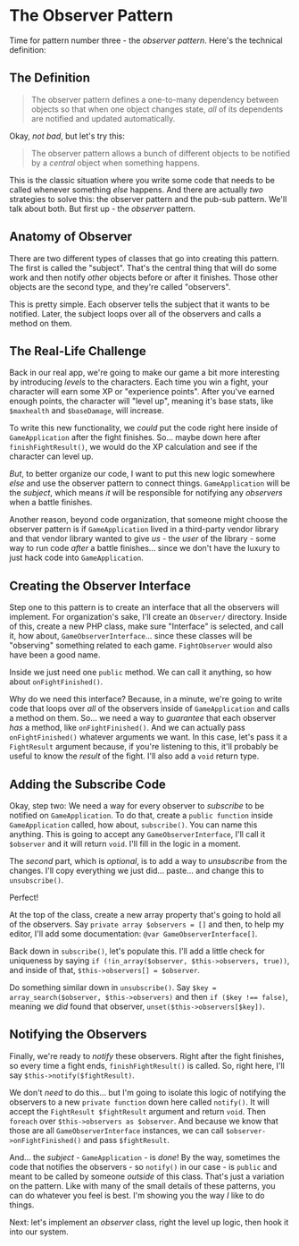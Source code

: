 # The Observer Pattern

Time for pattern number three - the *observer pattern*. Here's the technical
definition:

## The Definition

> The observer pattern defines a one-to-many dependency between objects so
> that when one object changes state, *all* of its dependents are notified
> and updated automatically.

Okay, *not bad*, but let's try this:

> The observer pattern allows a bunch of different objects to be notified by a
> *central* object when something happens.

This is the classic situation where you write some code that needs to be called
whenever something *else* happens. And there are actually *two* strategies to solve
this: the observer pattern and the pub-sub pattern. We'll talk about both. But first
up - the *observer* pattern.

## Anatomy of Observer

There are two different types of classes that go into creating this pattern. The
first is called the "subject". That's the central thing that will do some work and
then notify *other* objects before or after it finishes. Those other objects are
the second type, and they're called "observers".

This is pretty simple. Each observer tells the subject that it wants to be notified.
Later, the subject loops over all of the observers and calls a method on them.

## The Real-Life Challenge

Back in our real app, we're going to make our game a bit more interesting by
introducing *levels* to the characters. Each time you win a fight, your character
will earn some XP or "experience points". After you've earned enough points, the
character will "level up", meaning it's base stats, like `$maxhealth` and
`$baseDamage`, will increase.

To write this new functionality, we *could* put the code right here inside of
`GameApplication` after the fight finishes. So... maybe down here after
`finishFightResult()`, we would do the XP calculation and see if the character can
level up.

*But*, to better organize our code, I want to put this new logic somewhere *else*
and use the observer pattern to connect things. `GameApplication` will be the
*subject*, which means *it* will be responsible for notifying any *observers* when
a battle finishes.

Another reason, beyond code organization, that someone might choose the observer
pattern is if `GameApplication` lived in a third-party vendor library and that vendor
library wanted to give *us* - the *user* of the library - some way to run code
*after* a battle finishes... since we don't have the luxury to just hack code into
`GameApplication`.

## Creating the Observer Interface

Step one to this pattern is to create an interface that all the observers will
implement. For organization's sake, I'll create an `Observer/` directory. Inside of
this, create a new PHP class, make sure "Interface" is selected, and call it,
how about, `GameObserverInterface`... since these classes will be "observing"
something related to each game. `FightObserver` would also have been a good name.

Inside we just need one `public` method. We can call it anything, so how about
`onFightFinished()`.

Why do we need this interface? Because, in a minute, we're going to write code that
loops over *all* of the observers inside of `GameApplication` and calls a method
on them. So... we need a way to *guarantee* that each observer *has* a method, like
`onFightFinished()`. And we can actually pass `onFightFinished()` whatever
arguments we want. In this case, let's pass it a `FightResult` argument because,
if you're listening to this, it'll probably be useful to know the *result* of the
fight. I'll also add a `void` return type.

## Adding the Subscribe Code

Okay, step two: We need a way for every observer to *subscribe* to be notified on
`GameApplication`. To do that, create a `public function` inside `GameApplication`
called, how about, `subscribe()`. You can name this anything. This is going to accept
any `GameObserverInterface`, I'll call it `$observer` and it will return `void`.
I'll fill in the logic in a moment.

The *second* part, which is *optional*, is to add a way to *unsubscribe* from the
changes. I'll copy everything we just did... paste... and change this to
`unsubscribe()`.

Perfect!

At the top of the class, create a new array property that's going to hold all of
the observers. Say `private array $observers = []` and then, to help my editor,
I'll add some documentation: `@var GameObserverInterface[]`.

Back down in `subscribe()`, let's populate this. I'll add a little check for
uniqueness by saying `if (!in_array($observer, $this->observers, true))`, and inside
of that, `$this->observers[] = $observer`.

Do something similar down in `unsubscribe()`. Say
`$key = array_search($observer, $this->observers)` and then `if ($key !== false)`,
meaning we *did* found that observer, `unset($this->observers[$key])`.

## Notifying the Observers

Finally, we're ready to *notify* these observers. Right after the fight finishes,
so every time a fight ends, `finishFightResult()` is called. So, right here, I'll
say `$this->notify($fightResult)`.

We don't *need* to do this... but I'm going to isolate this logic of notifying the
observers to a new `private function` down here called `notify()`. It will accept
the `FightResult $fightResult` argument and return `void`. Then
`foreach` over `$this->observers as $observer`. And because we know that those are
all `GameObserverInterface` instances, we can call `$observer->onFightFinished()`
and pass `$fightResult`.

And... the *subject* - `GameApplication` - is *done*! By the way, sometimes the
code that notifies the observers - so `notify()` in our case - is `public` and
meant to be called by someone *outside* of this class. That's just a variation
on the pattern. Like with many of the small details of these patterns, you can
do whatever you feel is best. I'm showing you the way *I* like to do things.

Next: let's implement an *observer* class, right the level up logic, then hook
it into our system.